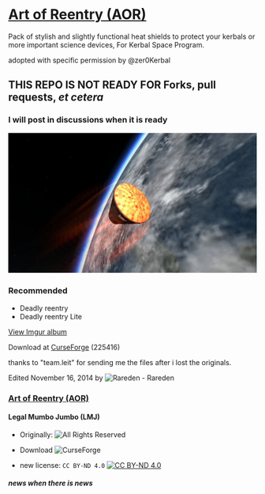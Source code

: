 # [Art of Reentry (AOR)](https://forum.kerbalspaceprogram.com/index.php?/topic/89638-*/)

Pack of stylish and slightly functional heat shields to protect your kerbals or more important science devices, For Kerbal Space Program.

adopted with specific permission by @zer0Kerbal

## THIS REPO IS NOT READY FOR Forks, pull requests, *et cetera*  

### I will post in discussions when it is ready

![HERO-02](https://github.com/zer0Kerbal/ArtofReentry/blob/master/img/HERO-02.png?raw=true)

### Recommended

* Deadly reentry
* Deadly reentry Lite

[View Imgur album](https://imgur.com/a/lGsAc#1)

Download at [CurseForge](https://www.curseforge.com/kerbal/ksp-mods/art-of-reentry-1-1) (225416)

thanks to "team.leit" for sending me the files after i lost the originals.

Edited November 16, 2014 by 
![Rareden](https://kerbal-forum-uploads.s3.us-west-2.amazonaws.com/profile/photo-57466.jpg) - Rareden

### [Art of Reentry (AOR)](https://forum.kerbalspaceprogram.com/index.php?/topic/89638-*/)

#### Legal Mumbo Jumbo (LMJ)

* Originally: ![All Rights Reserved](https://img.shields.io/badge/License-All--Rights--Reserved-black?style=plastic&labelColor=white)  
* Download ![CurseForge](https://img.shields.io/badge/CurseForge-Link-CCFF00.svg?labelColor=6441A4&style=plastic&logo=curseforge)  

* new license: `CC BY-ND 4.0`  [![CC BY-ND 4.0](https://img.shields.io/badge/License-CC%20BY--ND%204.0-ef9421?style=style-for-the-badge&labelColor=black&logo=creativecommons&logoColor=ef9421)](https://creativecommons.org/licenses/by-nd/4.0/)  


#### _news when there is news_

